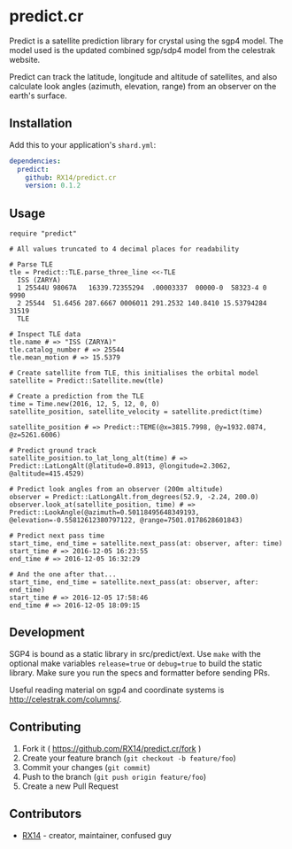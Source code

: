 # predict.cr

Predict is a satellite prediction library for crystal using the sgp4 model.
The model used is the updated combined sgp/sdp4 model from the celestrak website.

Predict can track the latitude, longitude and altitude of satellites, and also calculate look angles (azimuth, elevation, range) from an observer on the earth's surface.

## Installation

Add this to your application's `shard.yml`:

```yaml
dependencies:
  predict:
    github: RX14/predict.cr
    version: 0.1.2
```

## Usage

```crystal
require "predict"

# All values truncated to 4 decimal places for readability

# Parse TLE
tle = Predict::TLE.parse_three_line <<-TLE
  ISS (ZARYA)
  1 25544U 98067A   16339.72355294  .00003337  00000-0  58323-4 0  9990
  2 25544  51.6456 287.6667 0006011 291.2532 140.8410 15.53794284 31519
  TLE
  
# Inspect TLE data
tle.name # => "ISS (ZARYA)"
tle.catalog_number # => 25544
tle.mean_motion # => 15.5379

# Create satellite from TLE, this initialises the orbital model
satellite = Predict::Satellite.new(tle)

# Create a prediction from the TLE
time = Time.new(2016, 12, 5, 12, 0, 0)
satellite_position, satellite_velocity = satellite.predict(time)

satellite_position # => Predict::TEME(@x=3815.7998, @y=1932.0874, @z=5261.6006)

# Predict ground track
satellite_position.to_lat_long_alt(time) # => Predict::LatLongAlt(@latitude=0.8913, @longitude=2.3062, @altitude=415.4529)

# Predict look angles from an observer (200m altitude)
observer = Predict::LatLongAlt.from_degrees(52.9, -2.24, 200.0)
observer.look_at(satellite_position, time) # => Predict::LookAngle(@azimuth=0.50118495648349193, @elevation=-0.55812612380797122, @range=7501.0178628601843)

# Predict next pass time
start_time, end_time = satellite.next_pass(at: observer, after: time)
start_time # => 2016-12-05 16:23:55
end_time # => 2016-12-05 16:32:29

# And the one after that...
start_time, end_time = satellite.next_pass(at: observer, after: end_time)
start_time # => 2016-12-05 17:58:46
end_time # => 2016-12-05 18:09:15
```

## Development

SGP4 is bound as a static library in src/predict/ext. Use `make` with the optional make variables `release=true` or `debug=true` to build the static library. Make sure you run the specs and formatter before sending PRs.

Useful reading material on sgp4 and coordinate systems is http://celestrak.com/columns/.

## Contributing

1. Fork it ( https://github.com/RX14/predict.cr/fork )
2. Create your feature branch (`git checkout -b feature/foo`)
3. Commit your changes (`git commit`)
4. Push to the branch (`git push origin feature/foo`)
5. Create a new Pull Request

## Contributors

- [RX14](https://github.com/RX14) - creator, maintainer, confused guy
